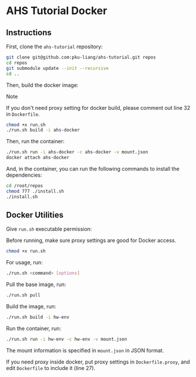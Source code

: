 # AHS Tutorial Docker

## Instructions

First, clone the `ahs-tutorial` repository:

```bash
git clone git@github.com:pku-liang/ahs-tutorial.git repos
cd repos
git submodule update --init --recursive
cd ..
```

Then, build the docker image:

> [!NOTE]
> If you don't need proxy setting for docker build, please comment out line 32 in `Dockerfile`.

```bash
chmod +x run.sh
./run.sh build -i ahs-docker
```

Then, run the container:

```bash
./run.sh run -i ahs-docker -c ahs-docker -v mount.json
docker attach ahs-docker
```

And, in the container, you can run the following commands to install the dependencies:

```bash
cd /root/repos
chmod 777 ./install.sh
./install.sh
```

## Docker Utilities

Give `run.sh` executable permission:

Before running, make sure proxy settings are good for Docker access.


```bash
chmod +x run.sh
```

For usage, run:

```bash
./run.sh <command> [options]
```

Pull the base image, run:

```bash
./run.sh pull
```

Build the image, run:

```bash
./run.sh build -i hw-env
```

Run the container, run:

```bash
./run.sh run -i hw-env -c hw-env -v mount.json
```

The mount information is specified in `mount.json` in JSON format.

If you need proxy inside docker, put proxy settings in `Dockerfile.proxy`, and edit `Dockerfile` to include it (line 27).
